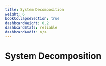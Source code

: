 ```yaml
---
title: System Decomposition
weight: 6
bookCollapseSection: true
dashboardWeight: 0.2
dashboardState: reliable
dashboardAudit: n/a
---
```


# System Decomposition